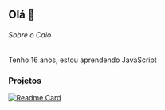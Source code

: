 ## Olá 👋

###### Sobre o Caio
Tenho 16 anos, estou aprendendo JavaScript

### Projetos
[![Readme Card](httpsgithub-readme-stats.vercel.appapipinusername=kkcaio&repo=variavel&theme=dark)](httpsgithub.comanuraghazragithub-readme-stats)
